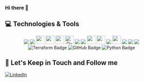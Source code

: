 ### Hi there 👋

## 💻 Technologies & Tools

<p align="center">

<img src="https://img.shields.io/badge/html5-%23E34F26.svg?style=for-the-badge&logo=html5&logoColor=white" heigth="25"/>
<img src="https://img.shields.io/badge/css3-%231572B6.svg?style=for-the-badge&logo=css3&logoColor=white" heigth="25"/>
<img src="https://img.shields.io/badge/TypeScript-3178C6.svg?style=for-the-badge&logo=TypeScript&logoColor=white" height="28"/>
<img src="https://img.shields.io/badge/Go-00ADD8?style=for-the-badge&logo=go&logoColor=white" height="28"/>
<img src="https://img.shields.io/badge/Java-ED8B00?style=for-the-badge&logo=openjdk&logoColor=black&style=flat" height="28"/>
<img src="https://img.shields.io/badge/Quarkus-4695EB?logo=quarkus&logoColor=fff&style=flat" alt="Quarkus Badge" height="28">
<img src="https://img.shields.io/badge/Spring-6DB33F.svg?style=for-the-badge&logo=Spring&logoColor=white" heigth="25"/>
<img src="https://img.shields.io/badge/Flutter-%2302569B.svg?style=for-the-badge&logo=Flutter&logoColor=white" heigth="25"/>
<img src="https://img.shields.io/badge/MongoDB-%234ea94b.svg?&style=for-the-badge&logo=mongodb&logoColor=white" height="28"/>
<img src="https://img.shields.io/badge/postgres-%23316192.svg?&style=for-the-badge&logo=postgresql&logoColor=white" height="28"/>
<img src="https://img.shields.io/badge/Apache%20Kafka-231F20.svg?style=for-the-badge&logo=Apache-Kafka&logoColor=white" heigth="25"/>
<img src="https://img.shields.io/badge/Amazon%20AWS-232F3E.svg?style=for-the-badge&logo=Amazon-AWS&logoColor=white" height="28"/>
<img src="https://img.shields.io/badge/Linux-FCC624?style=for-the-badge&logo=linux&logoColor=black" heigth="25"/>
<img src="https://img.shields.io/badge/docker-%230db7ed.svg?style=for-the-badge&logo=docker&logoColor=white" heigth="25"/>
<img src="https://img.shields.io/badge/kubernetes-%23326ce5.svg?style=for-the-badge&logo=kubernetes&logoColor=white" heigth="25"/>
<img src="https://img.shields.io/badge/terraform-%235835CC.svg?style=for-the-badge&logo=terraform&logoColor=white" alt="Terraform Badge"/>
<img src="https://img.shields.io/badge/github-%23121011.svg?style=for-the-badge&logo=github&logoColor=white" alt="GitHub Badge"/>
<img src="https://img.shields.io/badge/python-3670A0?style=for-the-badge&logo=python&logoColor=ffdd54" alt="Python Badge"/>

## 🎯 Let's Keep in Touch and Follow me 

[![LinkedIn](https://img.shields.io/badge/linkedin-%230077B5.svg?&style=for-the-badge&logo=linkedin&logoColor=white)](https://www.linkedin.com/in/andrevalverdebrazil/)

